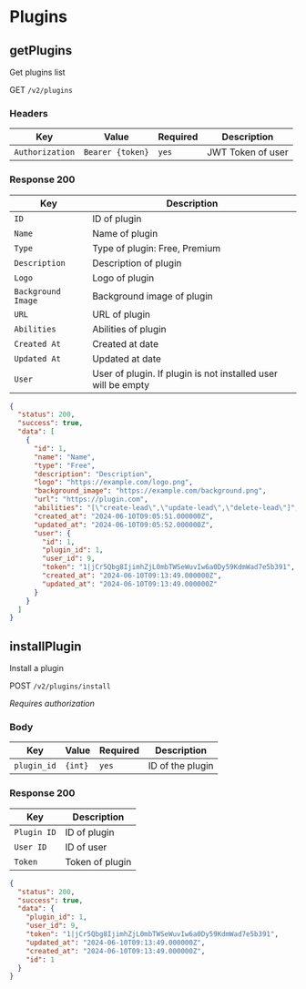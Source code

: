 # Plugins

## getPlugins

Get plugins list

GET `/v2/plugins`

### Headers

| **Key**         | **Value**        | **Required** | **Description**   |
|-----------------|------------------|--------------|-------------------|
| `Authorization` | `Bearer {token}` | `yes`        | JWT Token of user |

### Response 200


| **Key**            | **Description**                                               |
|--------------------|---------------------------------------------------------------|
| `ID`               | ID of plugin                                                  |
| `Name`             | Name of plugin                                                |
| `Type`             | Type of plugin: Free, Premium
| `Description`      | Description of plugin                                         |
| `Logo`             | Logo of plugin                                                |
| `Background Image` | Background image of plugin                                    |
| `URL`              | URL of plugin                                                 |
| `Abilities`        | Abilities of plugin                                           |
| `Created At`       | Created at date                                               |
| `Updated At`       | Updated at date                                               |
| `User`             | User of plugin. If plugin is not installed user will be empty |

```json
{
  "status": 200,
  "success": true,
  "data": [
    {
      "id": 1,
      "name": "Name",
      "type": "Free",
      "description": "Description",
      "logo": "https://example.com/logo.png",
      "background_image": "https://example.com/background.png",
      "url": "https://plugin.com",
      "abilities": "[\"create-lead\",\"update-lead\",\"delete-lead\"]",
      "created_at": "2024-06-10T09:05:51.000000Z",
      "updated_at": "2024-06-10T09:05:52.000000Z",
      "user": {
        "id": 1,
        "plugin_id": 1,
        "user_id": 9,
        "token": "1|jCr5Qbg8IjimhZjL0mbTWSeWuvIw6a0Dy59KdmWad7e5b391",
        "created_at": "2024-06-10T09:13:49.000000Z",
        "updated_at": "2024-06-10T09:13:49.000000Z"
      }
    }
  ]
}
```

## installPlugin

Install a plugin

POST `/v2/plugins/install`

_Requires authorization_

### Body
| **Key**     | **Value** | **Required** | **Description**  |
|-------------|-----------|--------------|------------------|
| `plugin_id` | `{int}`   | `yes`        | ID of the plugin |

### Response 200

| **Key**            | **Description**            |
|--------------------|----------------------------|
| `Plugin ID`        | ID of plugin               |
| `User ID`          | ID of user                 |
| `Token`            | Token of plugin            |


```json
{
  "status": 200,
  "success": true,
  "data": {
    "plugin_id": 1,
    "user_id": 9,
    "token": "1|jCr5Qbg8IjimhZjL0mbTWSeWuvIw6a0Dy59KdmWad7e5b391",
    "updated_at": "2024-06-10T09:13:49.000000Z",
    "created_at": "2024-06-10T09:13:49.000000Z",
    "id": 1
  }
}
```

